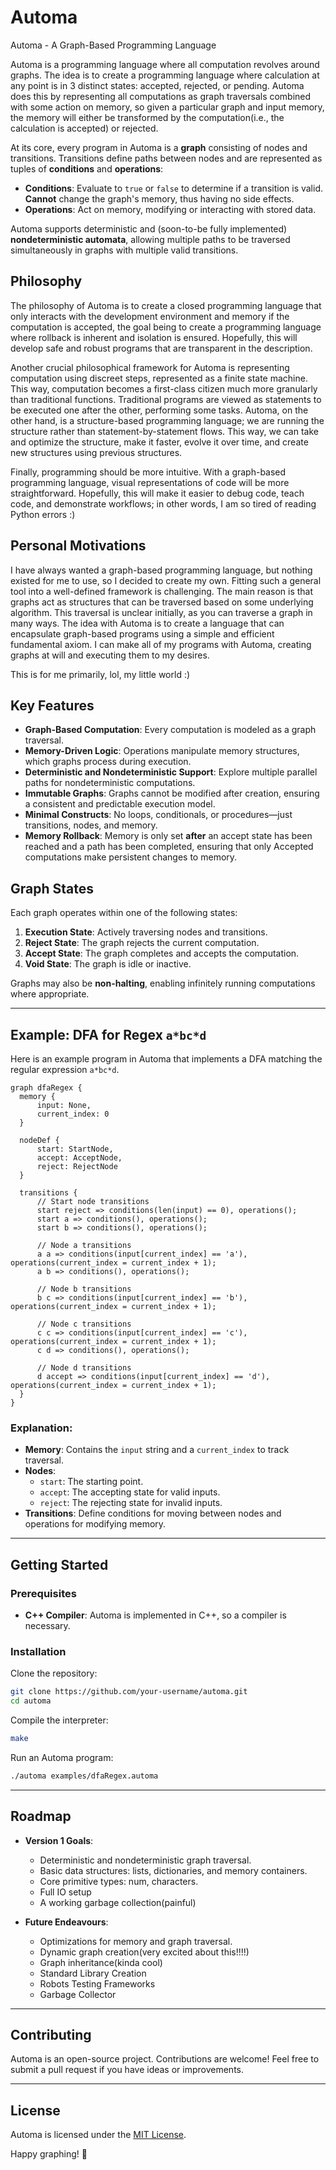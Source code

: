 # Automa  
Automa - A Graph-Based Programming Language  

Automa is a programming language where all computation revolves around graphs. The idea is to create a programming language where calculation at any point is in 3 distinct states: accepted, rejected, or pending. Automa does this by representing all computations as graph traversals combined with some action on memory, so given a particular graph and input memory, the memory will either be transformed by the computation(i.e., the calculation is accepted) or rejected. 

At its core, every program in Automa is a **graph** consisting of nodes and transitions. Transitions define paths between nodes and are represented as tuples of **conditions** and **operations**:  
- **Conditions**: Evaluate to `true` or `false` to determine if a transition is valid. **Cannot** change the graph's memory, thus having no side effects.  
- **Operations**: Act on memory, modifying or interacting with stored data.  

Automa supports deterministic and (soon-to-be fully implemented) **nondeterministic automata**, allowing multiple paths to be traversed simultaneously in graphs with multiple valid transitions.  


## Philosophy 
The philosophy of Automa is to create a closed programming language that only interacts with the development environment and memory if the computation is accepted, the goal being 
to create a programming language where rollback is inherent and isolation is ensured. Hopefully, this will develop safe and robust programs that are transparent in the description.

Another crucial philosophical framework for Automa is representing computation using discreet steps, represented as a finite state machine. This way, computation becomes a first-class citizen much more granularly than traditional functions. Traditional programs are viewed as statements to be executed one after the other, performing some tasks. 
Automa, on the other hand, is a structure-based programming language; we are running the structure rather than statement-by-statement flows. This way, we can take and optimize the structure, make it faster, evolve it over time, and create new structures using previous structures.  

Finally, programming should be more intuitive. With a graph-based programming language, visual representations of code will be more straightforward. Hopefully, this will make it easier to debug code, teach code, and demonstrate workflows; in other words, I am so tired of reading Python errors :)

## Personal Motivations 
I have always wanted a graph-based programming language, but nothing existed for me to use, so I decided to create my own. Fitting such a general tool into a well-defined framework is challenging. The main reason is that graphs act as structures that can be traversed based on some underlying algorithm. This traversal is unclear initially, as you can traverse a graph in many ways. The idea with Automa is to create a language that can encapsulate graph-based programs using a simple and efficient fundamental axiom. I can make all of my programs with Automa, creating graphs at will and executing them to my desires. 

This is for me primarily, lol, my little world :)

## Key Features  
- **Graph-Based Computation**: Every computation is modeled as a graph traversal.  
- **Memory-Driven Logic**: Operations manipulate memory structures, which graphs process during execution.  
- **Deterministic and Nondeterministic Support**: Explore multiple parallel paths for nondeterministic computations.  
- **Immutable Graphs**: Graphs cannot be modified after creation, ensuring a consistent and predictable execution model.  
- **Minimal Constructs**: No loops, conditionals, or procedures—just transitions, nodes, and memory.  
- **Memory Rollback**: Memory is only set **after** an accept state has been reached and a path has been completed,
  ensuring that only Accepted computations make persistent changes to memory. 

## Graph States  
Each graph operates within one of the following states:  
1. **Execution State**: Actively traversing nodes and transitions.  
2. **Reject State**: The graph rejects the current computation.  
3. **Accept State**: The graph completes and accepts the computation.  
4. **Void State**: The graph is idle or inactive.  

Graphs may also be **non-halting**, enabling infinitely running computations where appropriate.  

---

## Example: DFA for Regex `a*bc*d`  

Here is an example program in Automa that implements a DFA matching the regular expression `a*bc*d`.  

```automa
graph dfaRegex {
  memory {
      input: None,
      current_index: 0
  }

  nodeDef {
      start: StartNode,
      accept: AcceptNode,
      reject: RejectNode
  }

  transitions {
      // Start node transitions
      start reject => conditions(len(input) == 0), operations();
      start a => conditions(), operations();
      start b => conditions(), operations();

      // Node a transitions
      a a => conditions(input[current_index] == 'a'), operations(current_index = current_index + 1);
      a b => conditions(), operations();

      // Node b transitions
      b c => conditions(input[current_index] == 'b'), operations(current_index = current_index + 1);

      // Node c transitions
      c c => conditions(input[current_index] == 'c'), operations(current_index = current_index + 1);
      c d => conditions(), operations();

      // Node d transitions
      d accept => conditions(input[current_index] == 'd'), operations(current_index = current_index + 1);
  }
}
```

### Explanation:  
- **Memory**: Contains the `input` string and a `current_index` to track traversal.  
- **Nodes**:  
  - `start`: The starting point.  
  - `accept`: The accepting state for valid inputs.  
  - `reject`: The rejecting state for invalid inputs.  
- **Transitions**: Define conditions for moving between nodes and operations for modifying memory.  

---

## Getting Started  

### Prerequisites  
- **C++ Compiler**: Automa is implemented in C++, so a compiler is necessary.  

### Installation  
Clone the repository:  
```bash
git clone https://github.com/your-username/automa.git  
cd automa  
```

Compile the interpreter:  
```bash
make
```

Run an Automa program:  
```bash
./automa examples/dfaRegex.automa
```

---

## Roadmap  

- **Version 1 Goals**:  
  - Deterministic and nondeterministic graph traversal.  
  - Basic data structures: lists, dictionaries, and memory containers.  
  - Core primitive types: num, characters.
  - Full IO setup
  - A working garbage collection(painful)

- **Future Endeavours**:  
  - Optimizations for memory and graph traversal.
  - Dynamic graph creation(very excited about this!!!!)
  - Graph inheritance(kinda cool)
  - Standard Library Creation
  - Robots Testing Frameworks
  - Garbage Collector

---

## Contributing  
Automa is an open-source project. Contributions are welcome! Feel free to submit a pull request if you have ideas or improvements.  

---

## License  
Automa is licensed under the [MIT License](LICENSE).  

Happy graphing! 🎉  

